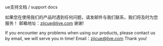 ue支持文档 / support docs

如果您在使用我们的产品时遇到任何问题，请发邮件与我们联系，我们将及时为您服务！ 邮箱地址：zjicue@live.com 谢谢! 

If you encounter any problems when using our products, please contact us by email, we will serve you in time! Email：zjicue@live.com Thank you!

